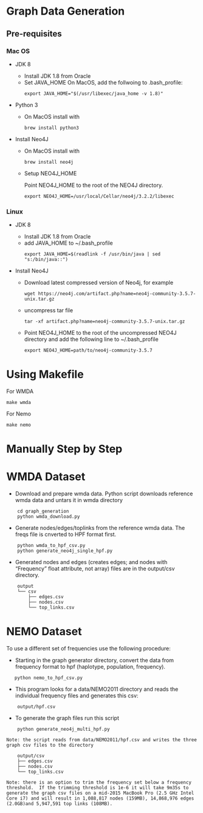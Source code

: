 # Graph Data Generation

## Pre-requisites

### Mac OS

- JDK 8
	- Install JDK 1.8 from Oracle
	- Set JAVA_HOME
	     On MacOS, add the follwoing to .bash_profile:
		```
		export JAVA_HOME="$(/usr/libexec/java_home -v 1.8)"
		```

- Python 3
	- On MacOS install with 
		```
		brew install python3
		```

- Install Neo4J
	- On MacOS install with 
		```
		brew install neo4j
		```

	- Setup NEO4J_HOME
    
        Point NEO4J_HOME to the root of the NEO4J directory.
		```
		export NEO4J_HOME=/usr/local/Cellar/neo4j/3.2.2/libexec
		```

### Linux 
- JDK 8
	- Install JDK 1.8 from Oracle
	- add JAVA_HOME to ~/.bash_profile
		```
		export JAVA_HOME=$(readlink -f /usr/bin/java | sed "s:/bin/java::")
		```


- Install Neo4J
	- Download latest compressed version of Neo4j, for example
		```
		wget https://neo4j.com/artifact.php?name=neo4j-community-3.5.7-unix.tar.gz
		```
    - uncompress tar file
        ```
        tar -xf artifact.php?name=neo4j-community-3.5.7-unix.tar.gz
        ```

	- Point NEO4J_HOME to the root of the uncompressed NEO4J directory and add the following line to ~/.bash_profile
    
		```
		export NEO4J_HOME=path/to/neo4j-community-3.5.7
		```
        


# Using Makefile

For WMDA
```
make wmda
```

For Nemo
```
make nemo
```

# Manually Step by Step

# WMDA Dataset
- Download and prepare wmda data. Python script downloads reference wmda data and untars it in wmda directory
```
	cd graph_generation
	python wmda_download.py
```

- Generate nodes/edges/toplinks from the reference wmda data. The freqs file is cnverted to HPF format first.
```
	python wmda_to_hpf_csv.py
	python generate_neo4j_single_hpf.py
```

- Generated nodes and edges (creates edges; and nodes with “Frequency” float attribute, not array) files are in the output/csv directory.

```
	output
	└── csv
	    ├── edges.csv
	    ├── nodes.csv
	    └── top_links.csv
```

# NEMO Dataset

To use a different set of frequencies use the following procedure:

- Starting in the graph generator directory, convert the data from frequency format to hpf (haplotype, population, frequency).  
``` 
   python nemo_to_hpf_csv.py 
```

- This program looks for a data/NEMO2011 directory and reads the individual frequency files and generates this csv: 
```
    output/hpf.csv
```
- To generate the graph files run this script
```
    python generate_neo4j_multi_hpf.py
```
    Note: the script reads from data/NEMO2011/hpf.csv and writes the three graph csv files to the directory
```
	output/csv
	├── edges.csv
	├── nodes.csv
	└── top_links.csv
```
    Note: there is an option to trim the frequency set below a frequency threshold.  If the trimming threshold is 1e-6 it will take 9m35s to generate the graph csv files on a mid-2015 MacBook Pro (2.5 GHz Intel Core i7) and will result in 1,088,817 nodes (159MB), 14,868,976 edges (2.0GB)and 5,947,591 top links (108MB).

